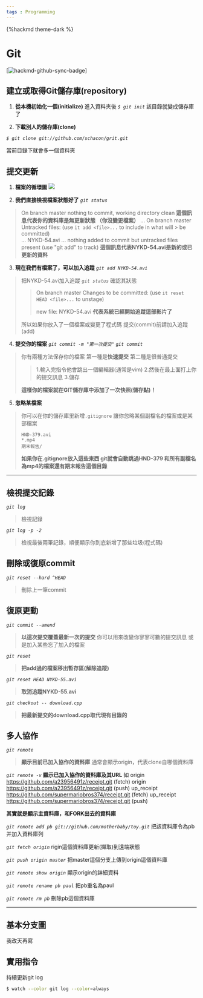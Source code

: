 ```yaml
---
tags : Programming
---
```

{%hackmd theme-dark %}

# Git

[![hackmd-github-sync-badge](https://hackmd.io/tl43EDMuSMuDqem3spNisQ/badge)]


## 建立或取得Git儲存庫(repository)
1. **從本機初始化一個(initialize)**
進入資料夾後 *`$ git init`*
該目錄就變成儲存庫了

2. **下載別人的儲存庫(clone)** 
 
 *`$ git clone git://github.com/schacon/grit.git`*
 
 當前目錄下就會多一個資料夾

## 提交更新

1. **檔案的循環圖**
![](https://git-scm.com/figures/18333fig0201-tn.png)


2. **我們直接檢視檔案狀態好了**
*`git status`*
> On branch master
> nothing to commit, working directory clean
> **這個訊息代表你的資料庫是無更新狀態
> （你沒變更檔案）**
> ...
> On branch master
> Untracked files:
>  (use `it add <file>...` to include in what will > be committed)  
>  ...
>    NYKD-54.avi
>  ...
> nothing added to commit but untracked files present (use "git add" to track)
> **這個訊息代表NYKD-54.avi是新的或已更新的資料**


3. **現在我們有檔案了，可以加入追蹤**
*`git add NYKD-54.avi`*
> 把NYKD-54.avi加入追蹤
> *`git status`* 確認其狀態
> > On branch master
> > Changes to be committed:
> > (use `it reset HEAD <file>...` to unstage)
> >
> > new file:   NYKD-54.avi
> > **代表系統已經開始追蹤這部影片了**
>
> 所以如果你放入了一個檔案或變更了程式碼
> 提交(commit)前請加入追蹤(add)

4. **提交你的檔案**
*`git commit -m "第一次提交"`*
*`git commit`*
> 你有兩種方法保存你的檔案
> 第一種是**快速提交**
> 第二種是很普通提交
> > 1.輸入完指令他會跳出一個編輯器(通常是vim)
> > 2.然後在最上面打上你的提交訊息
> > 3.儲存
> > 
> 
> **這樣你的檔案就在GIT儲存庫中添加了一次快照(儲存點)！**

5. **忽略某檔案**
> 你可以在你的儲存庫里新增`.gitignore`
> 讓你忽略某個副檔名的檔案或是某部檔案
> ```
> HND-379.avi
> *.mp4
> 期末報告/
> ```
> **如果你在.gitignore放入這些東西
> git就會自動跳過HND-379
> 和所有副檔名為mp4的檔案還有期末報告這個目錄**

---

## 檢視提交記錄
*`git log`*
> 檢視記錄

*`git log -p -2`*
> 檢視最後兩筆記錄，順便顯示你到底新增了那些垃圾(程式碼)

## 刪除或復原commit
*`git reset --hard ^HEAD`*
> 刪除上一筆commit


## 復原更動
*`git commit --amend`*
> **以這次提交覆蓋最新一次的提交**
> 你可以用來改變你寥寥可數的提交訊息
> 或是加入某些忘了加入的檔案
 
*`git reset`*
> **把add過的檔案移出暫存區(解除追蹤)**
 
*`git reset HEAD NYKD-55.avi`*
> **取消追蹤NYKD-55.avi**

*`git checkout -- download.cpp`*
> **把最新提交的download.cpp取代現有目錄的**

## 多人協作
*`git remote`*
> **顯示目前已加入協作的資料庫**
> 通常會顯示origin，代表clone自哪個資料庫

*`git remote -v`*
**顯示已加入協作的資料庫及其URL**
如
origin  https://github.com/a23956491z/receipt.git (fetch)
origin  https://github.com/a23956491z/receipt.git (push)
up_receipt  https://github.com/supermariobros374/receipt.git (fetch)
up_receipt  https://github.com/supermariobros374/receipt.git (push)

**其實就是顯示主資料庫，和FORK出去的資料庫**

*`git remote add pb git://github.com/motherbaby/toy.git`*
把該資料庫令為pb并加入資料庫列

*`git fetch origin`*
rigin這個資料庫更新(擷取)到遠端狀態

*`git push origin master`*
把master這個分支上傳到origin這個資料庫

*`git remote show origin`*
顯示origin的詳細資料

*`git remote rename pb paul`*
把pb重名為paul

*`git remote rm pb`*
刪除pb這個資料庫

---
	
## 基本分支圖
我改天再寫
	
## 實用指令

持續更新git log
```bash
$ watch --color git log --color=always
```

